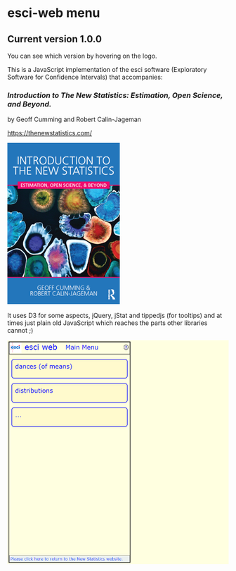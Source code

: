 # esci-web menu

## Current version 1.0.0

You can see which version by hovering on the logo.

This is a JavaScript implementation of the esci software (Exploratory Software for Confidence Intervals) that accompanies: 

### _Introduction to The New Statistics: Estimation, Open Science, and Beyond._
by Geoff Cumming and Robert Calin-Jageman

https://thenewstatistics.com/


![Introduction to the New Statistics](images/ITNS-the-cover-2-Feb-16.png?raw=true "Introduction to the New Statistics")


It uses D3 for some aspects, jQuery, jStat and tippedjs (for tooltips) and at times just plain old JavaScript which reaches the parts other libraries cannot ;)

![The esci-web menu page](images/esci-web-view.png?raw=true "esci-web menu page")

